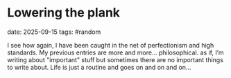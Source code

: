 # Lowering the plank
date: 2025-09-15
tags: #random

I see how again, I have been caught in the net of perfectionism and high standards. My previous entries are more and more… philosophical. as if, I’m writing about "important" stuff but sometimes there are no important things to write about. Life is just a routine and goes on and on and on…